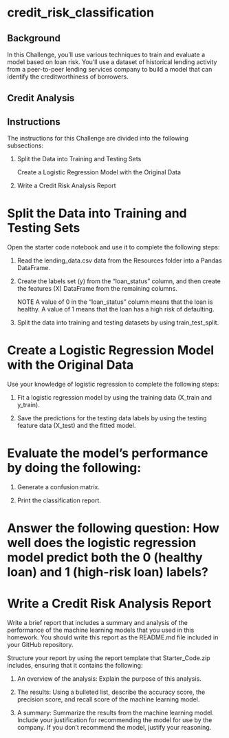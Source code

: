 # credit_risk_classification
## Background
In this Challenge, you’ll use various techniques to train and evaluate a model based on loan risk. You’ll use a dataset of historical lending activity from a peer-to-peer lending services company to build a model that can identify the creditworthiness of borrowers.

## Credit Analysis

## Instructions
The instructions for this Challenge are divided into the following subsections:

1. Split the Data into Training and Testing Sets

    Create a Logistic Regression Model with the Original Data

2. Write a Credit Risk Analysis Report

# Split the Data into Training and Testing Sets
Open the starter code notebook and use it to complete the following steps:

1. Read the lending_data.csv data from the Resources folder into a Pandas DataFrame.
  
2. Create the labels set (y) from the “loan_status” column, and then create the features (X) DataFrame from the remaining columns.
  
   NOTE
   A value of 0 in the “loan_status” column means that the loan is healthy. A value of 1 means that the loan has a high risk of defaulting.
  
3. Split the data into training and testing datasets by using train_test_split.

# Create a Logistic Regression Model with the Original Data
Use your knowledge of logistic regression to complete the following steps:

1. Fit a logistic regression model by using the training data (X_train and y_train).
    
2. Save the predictions for the testing data labels by using the testing feature data (X_test) and the fitted model.

# Evaluate the model’s performance by doing the following:

1. Generate a confusion matrix.
    
2. Print the classification report.

# Answer the following question: How well does the logistic regression model predict both the 0 (healthy loan) and 1 (high-risk loan) labels?

# Write a Credit Risk Analysis Report
Write a brief report that includes a summary and analysis of the performance of the machine learning models that you used in this homework. You should write this     report as the README.md file included in your GitHub repository.

Structure your report by using the report template that Starter_Code.zip includes, ensuring that it contains the following:
  
1. An overview of the analysis: Explain the purpose of this analysis.
  
2. The results: Using a bulleted list, describe the accuracy score, the precision score, and recall score of the machine learning model.
  
3. A summary: Summarize the results from the machine learning model. Include your justification for recommending the model for use by the company. If you don’t          recommend the model, justify your reasoning.
